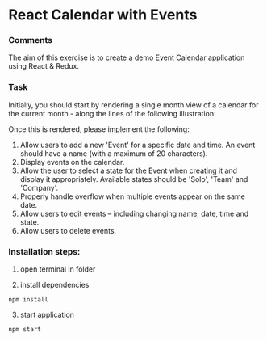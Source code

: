 # React Calendar with Events

### Comments
The aim of this exercise is to create a demo Event Calendar application using React & Redux.

### Task
Initially, you should start by rendering a single month view of a calendar for the current month - along the lines of the following illustration:


Once this is rendered, please implement the following:
1. Allow users to add a new 'Event' for a specific date and time. An event should have a name (with a maximum of 20 characters).
2. Display events on the calendar.
3. Allow the user to select a state for the Event when creating it and display it appropriately. Available states should be 'Solo', 'Team' and 'Company'.
4. Properly handle overflow when multiple events appear on the same date.
5. Allow users to edit events – including changing name, date, time and state.
6. Allow users to delete events.

### Installation steps:

1. open terminal in folder

2. install dependencies

`npm install`

3. start application

`npm start`